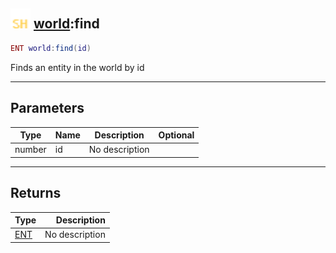 ## <img src="../../.gitbook/assets/shared.png" width="32" height="32" /> [world](../world/README.md):find

```lua
ENT world:find(id)
```

Finds an entity in the world by id

------
## Parameters

| Type   | Name | Description | Optional |
| ------ | ---- | ----------- | -------: |
| number | id | No description |  |


------
## Returns

| Type   | Description |
| ------ | ----------: |
| [ENT](../ent/README.md) | No description |

